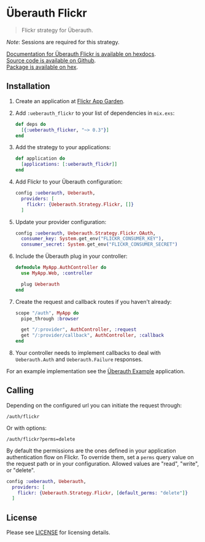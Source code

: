 # Überauth Flickr

> Flickr strategy for Überauth.

_Note_: Sessions are required for this strategy.

[Documentation for Überauth Flickr is available on hexdocs](http://hexdocs.pm/ueberauth_flickr/).<br/>
[Source code is available on Github](https://github.com/christopheradams/ueberauth_flickr).<br/>
[Package is available on hex](https://hex.pm/packages/ueberauth_flickr).

## Installation


1. Create an application at [Flickr App Garden](https://www.flickr.com/services/apps/create/apply/).

1. Add `:ueberauth_flickr` to your list of dependencies in `mix.exs`:

    ```elixir
    def deps do
      [{:ueberauth_flicker, "~> 0.3"}]
    end
    ```

1. Add the strategy to your applications:

    ```elixir
    def application do
      [applications: [:ueberauth_flickr]]
    end
    ```

1. Add Flickr to your Überauth configuration:

    ```elixir
    config :ueberauth, Ueberauth,
      providers: [
        flickr: {Ueberauth.Strategy.Flickr, []}
      ]
    ```

1.  Update your provider configuration:

    ```elixir
    config :ueberauth, Ueberauth.Strategy.Flickr.OAuth,
      consumer_key: System.get_env("FLICKR_CONSUMER_KEY"),
      consumer_secret: System.get_env("FLICKR_CONSUMER_SECRET")
    ```

1.  Include the Überauth plug in your controller:

    ```elixir
    defmodule MyApp.AuthController do
      use MyApp.Web, :controller

      plug Ueberauth
    end
    ```

1.  Create the request and callback routes if you haven't already:

    ```elixir
    scope "/auth", MyApp do
      pipe_through :browser

      get "/:provider", AuthController, :request
      get "/:provider/callback", AuthController, :callback
    end
    ```

1. Your controller needs to implement callbacks to deal with `Ueberauth.Auth` and `Ueberauth.Failure` responses.

For an example implementation see the [Überauth Example](https://github.com/ueberauth/ueberauth_example) application.

## Calling

Depending on the configured url you can initiate the request through:

    /auth/flickr

Or with options:

    /auth/flickr?perms=delete

By default the permissions are the ones defined in your application
authentication flow on Flickr. To override them, set a `perms` query value on
the request path or in your configuration. Allowed values are "read", "write",
or "delete".

```elixir
config :ueberauth, Ueberauth,
  providers: [
    flickr: {Ueberauth.Strategy.Flickr, [default_perms: "delete"]}
  ]
```

## License

Please see [LICENSE](https://github.com/christopheradams/ueberauth_flickr/blob/master/LICENSE) for licensing details.
